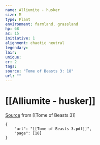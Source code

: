 ```yaml
---
name: Alliumite - husker
size: M
type: Plant
environment: farmland, grassland
hp: 68
ac: 15
initiative: 1
alignment: chaotic neutral
legendary: 
lair: 
unique: 
cr: 2
tags: 
source: "Tome of Beasts 3: 18"
url: ""
---
```

# [[Alliumite - husker]]

[Source](zotero://open-pdf/library/items/BLGR9HVR?page=18) from [[Tome of Beasts 3]]

```pdf
{
	"url": "[[Tome of Beasts 3.pdf]]",
	"page": [18]
}
```

